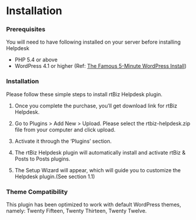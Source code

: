 # Installation

### Prerequisites

You will need to have following installed on your server before installing Helpdesk

* PHP 5.4 or above
* WordPress 4.1 or higher (Ref: [The Famous 5-Minute WordPress Install](https://codex.wordpress.org/Installing_WordPress#Famous_5-Minute_Install))


### Installation


Please follow these simple steps to install rtBiz Helpdesk plugin.

1. Once you complete the purchase, you’ll get download link for rtBiz Helpdesk.

2. Go to Plugins > Add New > Upload. Please select the rtbiz-helpdesk.zip file from your computer and click upload.

3. Activate it through the ‘Plugins’ section.

4. The rtBiz Helpdesk plugin will automatically install and activate rtBiz & Posts to Posts plugins.

5. The Setup Wizard will appear, which will guide you to customize the Helpdesk plugin.(See section 1.1)



### Theme Compatibility
This plugin has been optimized to work with default WordPress themes, namely: Twenty Fifteen, Twenty Thirteen, Twenty Twelve.


